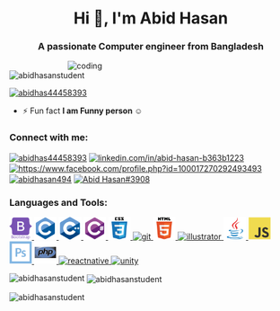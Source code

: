 

<h1 align="center">Hi 👋, I'm Abid Hasan</h1>
<h3 align="center">A passionate Computer engineer from Bangladesh</h3>

<img align="right" alt="coding" width="400" src="https://c.tenor.com/YvOT_60NUi4AAAAd/the-it.gif" >

<p align="left"> <img src="https://komarev.com/ghpvc/?username=abidhasanstudent&label=Profile%20views&color=0e75b6&style=flat" alt="abidhasanstudent" /> </p>

<p align="left"> <a href="https://twitter.com/abidhas44458393" target="blank"><img src="https://img.shields.io/twitter/follow/abidhas44458393?logo=twitter&style=for-the-badge" alt="abidhas44458393" /></a> </p>

- ⚡ Fun fact **I am Funny person ☺**

<h3 align="left">Connect with me:</h3>
<p align="left">
<a href="https://twitter.com/abidhas44458393" target="blank"><img align="center" src="https://raw.githubusercontent.com/rahuldkjain/github-profile-readme-generator/master/src/images/icons/Social/twitter.svg" alt="abidhas44458393" height="30" width="40" /></a>
<a href="https://linkedin.com/in/linkedin.com/in/abid-hasan-b363b1223" target="blank"><img align="center" src="https://raw.githubusercontent.com/rahuldkjain/github-profile-readme-generator/master/src/images/icons/Social/linked-in-alt.svg" alt="linkedin.com/in/abid-hasan-b363b1223" height="30" width="40" /></a>
<a href="https://fb.com/https://www.facebook.com/profile.php?id=100017270292493493" target="blank"><img align="center" src="https://raw.githubusercontent.com/rahuldkjain/github-profile-readme-generator/master/src/images/icons/Social/facebook.svg" alt="https://www.facebook.com/profile.php?id=100017270292493493" height="30" width="40" /></a>
<a href="https://instagram.com/abidhasan494" target="blank"><img align="center" src="https://raw.githubusercontent.com/rahuldkjain/github-profile-readme-generator/master/src/images/icons/Social/instagram.svg" alt="abidhasan494" height="30" width="40" /></a>
<a href="https://discord.gg/Abid Hasan#3908" target="blank"><img align="center" src="https://raw.githubusercontent.com/rahuldkjain/github-profile-readme-generator/master/src/images/icons/Social/discord.svg" alt="Abid Hasan#3908" height="30" width="40" /></a>
</p>

<h3 align="left">Languages and Tools:</h3>
<p align="left"> <a href="https://getbootstrap.com" target="_blank" rel="noreferrer"> <img src="https://raw.githubusercontent.com/devicons/devicon/master/icons/bootstrap/bootstrap-plain-wordmark.svg" alt="bootstrap" width="40" height="40"/> </a> <a href="https://www.cprogramming.com/" target="_blank" rel="noreferrer"> <img src="https://raw.githubusercontent.com/devicons/devicon/master/icons/c/c-original.svg" alt="c" width="40" height="40"/> </a> <a href="https://www.w3schools.com/cpp/" target="_blank" rel="noreferrer"> <img src="https://raw.githubusercontent.com/devicons/devicon/master/icons/cplusplus/cplusplus-original.svg" alt="cplusplus" width="40" height="40"/> </a> <a href="https://www.w3schools.com/cs/" target="_blank" rel="noreferrer"> <img src="https://raw.githubusercontent.com/devicons/devicon/master/icons/csharp/csharp-original.svg" alt="csharp" width="40" height="40"/> </a> <a href="https://www.w3schools.com/css/" target="_blank" rel="noreferrer"> <img src="https://raw.githubusercontent.com/devicons/devicon/master/icons/css3/css3-original-wordmark.svg" alt="css3" width="40" height="40"/> </a> <a href="https://git-scm.com/" target="_blank" rel="noreferrer"> <img src="https://www.vectorlogo.zone/logos/git-scm/git-scm-icon.svg" alt="git" width="40" height="40"/> </a> <a href="https://www.w3.org/html/" target="_blank" rel="noreferrer"> <img src="https://raw.githubusercontent.com/devicons/devicon/master/icons/html5/html5-original-wordmark.svg" alt="html5" width="40" height="40"/> </a> <a href="https://www.adobe.com/in/products/illustrator.html" target="_blank" rel="noreferrer"> <img src="https://www.vectorlogo.zone/logos/adobe_illustrator/adobe_illustrator-icon.svg" alt="illustrator" width="40" height="40"/> </a> <a href="https://www.java.com" target="_blank" rel="noreferrer"> <img src="https://raw.githubusercontent.com/devicons/devicon/master/icons/java/java-original.svg" alt="java" width="40" height="40"/> </a> <a href="https://developer.mozilla.org/en-US/docs/Web/JavaScript" target="_blank" rel="noreferrer"> <img src="https://raw.githubusercontent.com/devicons/devicon/master/icons/javascript/javascript-original.svg" alt="javascript" width="40" height="40"/> </a> <a href="https://www.photoshop.com/en" target="_blank" rel="noreferrer"> <img src="https://raw.githubusercontent.com/devicons/devicon/master/icons/photoshop/photoshop-line.svg" alt="photoshop" width="40" height="40"/> </a> <a href="https://www.php.net" target="_blank" rel="noreferrer"> <img src="https://raw.githubusercontent.com/devicons/devicon/master/icons/php/php-original.svg" alt="php" width="40" height="40"/> </a> <a href="https://reactnative.dev/" target="_blank" rel="noreferrer"> <img src="https://reactnative.dev/img/header_logo.svg" alt="reactnative" width="40" height="40"/> </a> <a href="https://unity.com/" target="_blank" rel="noreferrer"> <img src="https://www.vectorlogo.zone/logos/unity3d/unity3d-icon.svg" alt="unity" width="40" height="40"/> </a> </p>

<p><img align="left" src="https://github-readme-stats.vercel.app/api/top-langs?username=abidhasanstudent&show_icons=true&locale=en&layout=compact" alt="abidhasanstudent" /></p>

<p>&nbsp;<img align="center" src="https://github-readme-stats.vercel.app/api?username=abidhasanstudent&show_icons=true&locale=en" alt="abidhasanstudent" /></p>

<p><img align="center" src="https://github-readme-streak-stats.herokuapp.com/?user=abidhasanstudent&" alt="abidhasanstudent" /></p>
